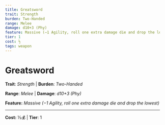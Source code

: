 ```yaml
---
title: Greatsword
trait: Strength
burden: Two-Handed
range: Melee
damage: d10+3 (Phy)
feature: Massive (−1 Agility, roll one extra damage die and drop the lowest)
tier: 1
cost: ½
tags: weapon
---
```

# Greatsword

**Trait**: _Strength_ | **Burden**: _Two-Handed_

**Range**: _Melee_ | **Damage**: _d10+3 (Phy)_

**Feature:** _Massive (−1 Agility, roll one extra damage die and drop the lowest)_

___
**Cost:** ½💰 | **Tier**: 1
